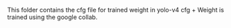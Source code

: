 This folder contains the cfg file for trained weight in yolo-v4 
cfg + Weight is trained using the google collab.
